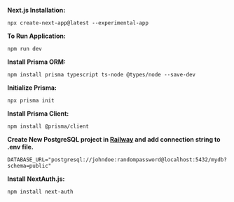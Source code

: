 **Next.js Installation:**
```
npx create-next-app@latest --experimental-app
```

**To Run Application:**
```
npm run dev
```

**Install Prisma ORM:**
```
npm install prisma typescript ts-node @types/node --save-dev
```

**Initialize Prisma:**
```
npx prisma init
```

**Install Prisma Client:**
```
npm install @prisma/client
```

**Create New PostgreSQL project in [Railway](https://railway.app) and add connection string to .env file.**
```
DATABASE_URL="postgresql://johndoe:randompassword@localhost:5432/mydb?schema=public"
```

**Install NextAuth.js:**
```
npm install next-auth
```
